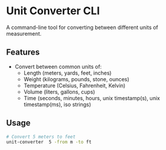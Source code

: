 # Unit Converter CLI

A command-line tool for converting between different units of measurement.

## Features

- Convert between common units of:
  - Length (meters, yards, feet, inches)
  - Weight (kilograms, pounds, stone, ounces)
  - Temperature (Celsius, Fahrenheit, Kelvin)
  - Volume (liters, gallons, cups)
  - Time (seconds, minutes, hours, unix timestamp(s), unix timestamp(ms), iso strings)

## Usage

```bash
# Convert 5 meters to feet
unit-converter  5 -from m -to ft
